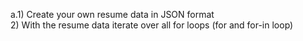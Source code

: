 a.1) Create your own resume data in JSON format   
  2) With the resume data iterate over all for loops (for and for-in loop)

